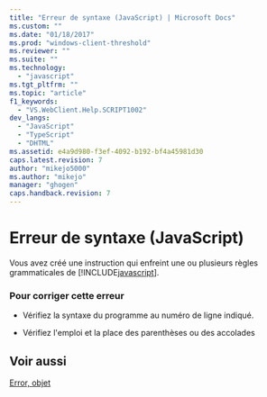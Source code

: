 ```yaml
---
title: "Erreur de syntaxe (JavaScript) | Microsoft Docs"
ms.custom: ""
ms.date: "01/18/2017"
ms.prod: "windows-client-threshold"
ms.reviewer: ""
ms.suite: ""
ms.technology: 
  - "javascript"
ms.tgt_pltfrm: ""
ms.topic: "article"
f1_keywords: 
  - "VS.WebClient.Help.SCRIPT1002"
dev_langs: 
  - "JavaScript"
  - "TypeScript"
  - "DHTML"
ms.assetid: e4a9d980-f3ef-4092-b192-bf4a45981d30
caps.latest.revision: 7
author: "mikejo5000"
ms.author: "mikejo"
manager: "ghogen"
caps.handback.revision: 7
---
```

# Erreur de syntaxe (JavaScript)
Vous avez créé une instruction qui enfreint une ou plusieurs règles grammaticales de [!INCLUDE[javascript](../../javascript/includes/javascript-md.md)].  
  
### Pour corriger cette erreur  
  
-   Vérifiez la syntaxe du programme au numéro de ligne indiqué.  
  
-   Vérifiez l'emploi et la place des parenthèses ou des accolades  
  
## Voir aussi  
 [Error, objet](../../javascript/reference/error-object-javascript.md)